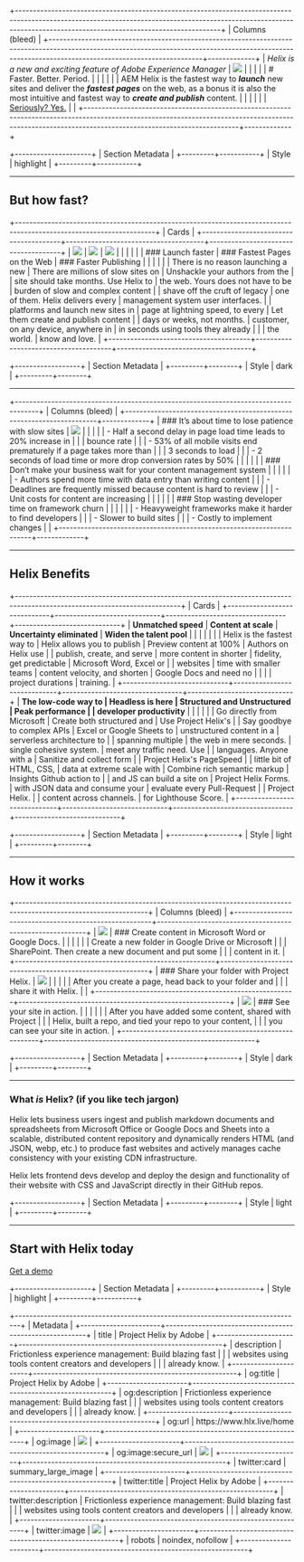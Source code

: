 +--------------------------------------------------------------------------------------------------------------------------------------------------------------------------------------------------------------------+
| Columns (bleed)                                                                                                                                                                                                    |
+------------------------------------------------------------------------------------------------------------------------------------------------------------------------------------------------------+-------------+
| _Helix is a new and exciting feature of Adobe Experience Manager_                                                                                                                                    | ![][image0] |
|                                                                                                                                                                                                      |             |
| # Faster. Better. Period.                                                                                                                                                                            |             |
|                                                                                                                                                                                                      |             |
| AEM Helix is the fastest way to **_launch_** new sites and deliver the **_fastest pages_** on the web, as a bonus it is also the most intuitive and fastest way to **_create and publish_** content. |             |
|                                                                                                                                                                                                      |             |
| [Seriously? Yes.](#but-how-fast)                                                                                                                                                                     |             |
+------------------------------------------------------------------------------------------------------------------------------------------------------------------------------------------------------+-------------+

+---------------------+
| Section Metadata    |
+---------+-----------+
| Style   | highlight |
+---------+-----------+

---

## But how fast?

+--------------------------------------------------------------------------------------------------------------------+
| Cards                                                                                                              |
+---------------------------------------+--------------------------------------+-------------------------------------+
| ![][image1]                           | ![][image2]                          | ![][image3]                         |
|                                       |                                      |                                     |
| ### Launch faster                     | ### Fastest Pages on the Web         | ### Faster Publishing               |
|                                       |                                      |                                     |
| There is no reason launching a new    | There are millions of slow sites on  | Unshackle your authors from the     |
| site should take months. Use Helix to | the web. Yours does not have to be   | burden of slow and complex content  |
| shave off the cruft of legacy         | one of them. Helix delivers every    | management system user interfaces.  |
| platforms and launch new sites in     | page at lightning speed, to every    | Let them create and publish content |
| days or weeks, not months.            | customer, on any device, anywhere in | in seconds using tools they already |
|                                       | the world.                           | know and love.                      |
+---------------------------------------+--------------------------------------+-------------------------------------+

+------------------+
| Section Metadata |
+---------+--------+
| Style   | dark   |
+---------+--------+

---

+------------------------------------------------------------------------------------+
| Columns (bleed)                                                                    |
+----------------------------------------------------------------------+-------------+
| ### It’s about time to lose patience with slow sites                 | ![][image4] |
|                                                                      |             |
| - Half a second delay in page load time leads to 20% increase in     |             |
|   bounce rate                                                        |             |
| - 53% of all mobile visits end prematurely if a page takes more than |             |
|   3 seconds to load                                                  |             |
| - 2 seconds of load time or more drop conversion rates by 50%        |             |
|                                                                      |             |
| ### Don’t make your business wait for your content management system |             |
|                                                                      |             |
| - Authors spend more time with data entry than writing content       |             |
| - Deadlines are frequently missed because content is hard to review  |             |
| - Unit costs for content are increasing                              |             |
|                                                                      |             |
| ### Stop wasting developer time on framework churn                   |             |
|                                                                      |             |
| - Heavyweight frameworks make it harder to find developers           |             |
| - Slower to build sites                                              |             |
| - Costly to implement changes                                        |             |
+----------------------------------------------------------------------+-------------+

---

## Helix Benefits

+---------------------------------------------------------------------------------------------------------------------------+
| Cards                                                                                                                     |
+-----------------------------+-----------------------------+---------------------------------+-----------------------------+
| **Unmatched speed**         | **Content at scale**        | **Uncertainty eliminated**      | **Widen the talent pool**   |
|                             |                             |                                 |                             |
| Helix is the fastest way to | Helix allows you to publish | Preview content at 100%         | Authors on Helix use        |
| publish, create, and serve  | more content in shorter     | fidelity, get predictable       | Microsoft Word, Excel or    |
| websites                    | time with smaller teams     | content velocity, and shorten   | Google Docs and need no     |
|                             |                             | project durations               | training.                   |
+-----------------------------+-----------------------------+---------------------------------+-----------------------------+
| **The low-code way to       | **Headless is here**        | **Structured and Unstructured** | **Peak performance**        |
| developer productivity**    |                             |                                 |                             |
|                             | Go directly from Microsoft  | Create both structured and      | Use Project Helix's         |
| Say goodbye to complex APIs | Excel or Google Sheets to   | unstructured content in a       | serverless architecture to  |
| spanning multiple           | the web in mere seconds.    | single cohesive system.         | meet any traffic need. Use  |
| languages. Anyone with a    | Sanitize and collect form   |                                 | Project Helix's PageSpeed   |
| little bit of HTML, CSS,    | data at extreme scale with  | Combine rich semantic markup    | Insights Github action to   |
| and JS can build a site on  | Project Helix Forms.        | with JSON data and consume your | evaluate every Pull-Request |
| Project Helix.              |                             | content across channels.        | for Lighthouse Score.       |
+-----------------------------+-----------------------------+---------------------------------+-----------------------------+

+------------------+
| Section Metadata |
+---------+--------+
| Style   | light  |
+---------+--------+

---

## How it works

+------------------------------------------------------------------------------------------------------------------+
| Columns (bleed)                                                                                                  |
+-------------------------------------------------------+----------------------------------------------------------+
| ![][image5]                                           | ### Create content in Microsoft Word or Google Docs.     |
|                                                       |                                                          |
|                                                       | Create a new folder in Google Drive or Microsoft         |
|                                                       | SharePoint. Then create a new document and put some      |
|                                                       | content in it.                                           |
+-------------------------------------------------------+----------------------------------------------------------+
| ### Share your folder with Project Helix.             | ![][image6]                                              |
|                                                       |                                                          |
| After you create a page, head back to your folder and |                                                          |
| share it with Helix.                                  |                                                          |
+-------------------------------------------------------+----------------------------------------------------------+
| ![][image7]                                           | ### See your site in action.                             |
|                                                       |                                                          |
|                                                       | After you have added some content, shared with Project   |
|                                                       | Helix, built a repo, and tied your repo to your content, |
|                                                       | you can see your site in action.                         |
+-------------------------------------------------------+----------------------------------------------------------+

+------------------+
| Section Metadata |
+---------+--------+
| Style   | dark   |
+---------+--------+

---

### What _is_ Helix? (if you like tech jargon)

Helix lets business users ingest and publish markdown documents and spreadsheets from Microsoft Office or Google Docs and Sheets into a scalable, distributed content repository and dynamically renders HTML (and JSON, webp, etc.) to produce fast websites and actively manages cache consistency with your existing CDN infrastructure.

Helix lets frontend devs develop and deploy the design and functionality of their website with CSS and JavaScript directly in their GitHub repos.

+------------------+
| Section Metadata |
+---------+--------+
| Style   | light  |
+---------+--------+

---

## Start with Helix today

[Get a demo](/business/demo)

+---------------------+
| Section Metadata    |
+---------+-----------+
| Style   | highlight |
+---------+-----------+

+-------------------------------------------------------------------------------+
| Metadata                                                                      |
+----------------------+--------------------------------------------------------+
| title                | Project Helix by Adobe                                 |
+----------------------+--------------------------------------------------------+
| description          | Frictionless experience management: Build blazing fast |
|                      | websites using tools content creators and developers   |
|                      | already know.                                          |
+----------------------+--------------------------------------------------------+
| og:title             | Project Helix by Adobe                                 |
+----------------------+--------------------------------------------------------+
| og:description       | Frictionless experience management: Build blazing fast |
|                      | websites using tools content creators and developers   |
|                      | already know.                                          |
+----------------------+--------------------------------------------------------+
| og:url               | https\://www\.hlx.live/home                            |
+----------------------+--------------------------------------------------------+
| og:image             | ![][image8]                                            |
+----------------------+--------------------------------------------------------+
| og:image:secure\_url | ![][image8]                                            |
+----------------------+--------------------------------------------------------+
| twitter:card         | summary\_large\_image                                  |
+----------------------+--------------------------------------------------------+
| twitter:title        | Project Helix by Adobe                                 |
+----------------------+--------------------------------------------------------+
| twitter:description  | Frictionless experience management: Build blazing fast |
|                      | websites using tools content creators and developers   |
|                      | already know.                                          |
+----------------------+--------------------------------------------------------+
| twitter:image        | ![][image8]                                            |
+----------------------+--------------------------------------------------------+
| robots               | noindex, nofollow                                      |
+----------------------+--------------------------------------------------------+

[image0]: ./media_11150c400cabf67c6baeb1d92d2adf99ab8941fb7.png?width=750&format=png&optimize=medium

[image1]: ./media_102865949ac0b99cb9d73fe618ef550baa6736c1c.png?width=750&format=png&optimize=medium

[image2]: ./media_19c6083921baecadc2b3e9bbfeef786934a3997ba.png?width=750&format=png&optimize=medium

[image3]: ./media_17e5bea57c976d30ae9c77e8cb0b5863cc5882f81.png?width=750&format=png&optimize=medium

[image4]: ./media_1748ef54e01ead0d3a8f5b24f7dc3ae3ab40de9e6.png?width=750&format=png&optimize=medium

[image5]: ./media_1d880e70c58ce53f10feeddfa2ddb0df91c27f6ad.png?width=750&format=png&optimize=medium

[image6]: ./media_1b8ff9e1931834386254be2c49c4424210fb0988c.png?width=750&format=png&optimize=medium

[image7]: ./media_1b5d4ed769249aadccd584894ceff3b1b0439747e.png?width=750&format=png&optimize=medium

[image8]: https://www.hlx.live/media_112ad8fa392b52f2190d63f2017dd605ad4d4d13c.png?width=1200&format=pjpg&optimize=medium